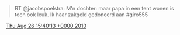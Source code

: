 > RT @jacobspoelstra: M'n dochter: maar papa in een tent wonen is toch ook leuk\. Ik haar zakgeld gedoneerd aan \#giro555

<img src="../../media/tweet.ico" width="12" /> [Thu Aug 26 15:40:13 +0000 2010](https://twitter.com/DromerDenker/status/22187717700)